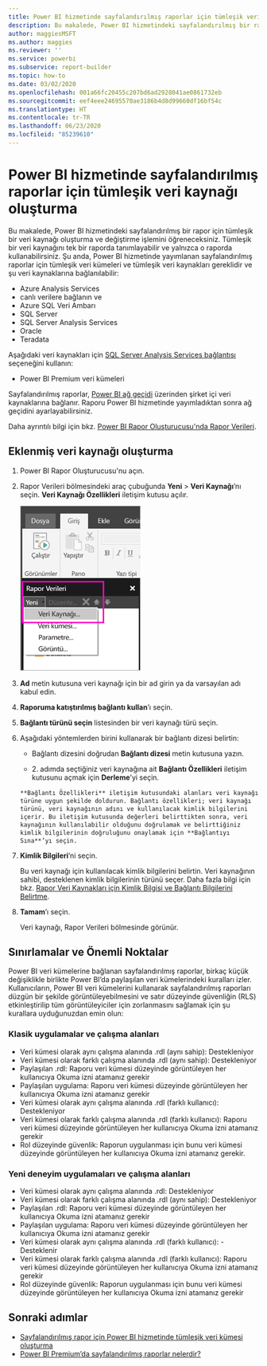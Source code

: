 ```yaml
---
title: Power BI hizmetinde sayfalandırılmış raporlar için tümleşik veri kaynakları
description: Bu makalede, Power BI hizmetindeki sayfalandırılmış bir rapor için tümleşik bir veri kaynağı oluşturma ve değiştirme işlemini öğreneceksiniz.
author: maggiesMSFT
ms.author: maggies
ms.reviewer: ''
ms.service: powerbi
ms.subservice: report-builder
ms.topic: how-to
ms.date: 03/02/2020
ms.openlocfilehash: 001a66fc20455c207bd6ad2928041ae0861732eb
ms.sourcegitcommit: eef4eee24695570ae3186b4d8d99660df16bf54c
ms.translationtype: HT
ms.contentlocale: tr-TR
ms.lasthandoff: 06/23/2020
ms.locfileid: "85239610"
---
```

# <a name="create-an-embedded-data-source-for-paginated-reports-in-the-power-bi-service"></a>Power BI hizmetinde sayfalandırılmış raporlar için tümleşik veri kaynağı oluşturma

Bu makalede, Power BI hizmetindeki sayfalandırılmış bir rapor için tümleşik bir veri kaynağı oluşturma ve değiştirme işlemini öğreneceksiniz. Tümleşik bir veri kaynağını tek bir raporda tanımlayabilir ve yalnızca o raporda kullanabilirsiniz. Şu anda, Power BI hizmetinde yayımlanan sayfalandırılmış raporlar için tümleşik veri kümeleri ve tümleşik veri kaynakları gereklidir ve şu veri kaynaklarına bağlanılabilir:

- Azure Analysis Services
- canlı verilere bağlanın ve 
- Azure SQL Veri Ambarı
- SQL Server
- SQL Server Analysis Services
- Oracle 
- Teradata 

Aşağıdaki veri kaynakları için [SQL Server Analysis Services bağlantısı](../admin/service-premium-connect-tools.md) seçeneğini kullanın:

- Power BI Premium veri kümeleri

Sayfalandırılmış raporlar, [Power BI ağ geçidi](../connect-data/service-gateway-onprem.md) üzerinden şirket içi veri kaynaklarına bağlanır. Raporu Power BI hizmetinde yayımladıktan sonra ağ geçidini ayarlayabilirsiniz.

Daha ayrıntılı bilgi için bkz. [Power BI Rapor Oluşturucusu'nda Rapor Verileri](report-builder-data.md).

## <a name="create-an-embedded-data-source"></a>Eklenmiş veri kaynağı oluşturma
  
1. Power BI Rapor Oluşturucusu'nu açın.

1. Rapor Verileri bölmesindeki araç çubuğunda **Yeni** > **Veri Kaynağı**’nı seçin. **Veri Kaynağı Özellikleri** iletişim kutusu açılır.

    ![Yeni Veri Kaynağı](media/paginated-reports-embedded-data-source/power-bi-paginated-new-data-source.png)
  
2.  **Ad** metin kutusuna veri kaynağı için bir ad girin ya da varsayılan adı kabul edin.  
  
3.  **Raporuma katıştırılmış bağlantı kullan**’ı seçin.  
  
1.  **Bağlantı türünü seçin** listesinden bir veri kaynağı türü seçin. 

1.  Aşağıdaki yöntemlerden birini kullanarak bir bağlantı dizesi belirtin:  
  
    -   Bağlantı dizesini doğrudan **Bağlantı dizesi** metin kutusuna yazın. 
  
     -   2\. adımda seçtiğiniz veri kaynağına ait **Bağlantı Özellikleri** iletişim kutusunu açmak için **Derleme**’yi seçin.  
  
        **Bağlantı Özellikleri** iletişim kutusundaki alanları veri kaynağı türüne uygun şekilde doldurun. Bağlantı özellikleri; veri kaynağı türünü, veri kaynağının adını ve kullanılacak kimlik bilgilerini içerir. Bu iletişim kutusunda değerleri belirttikten sonra, veri kaynağının kullanılabilir olduğunu doğrulamak ve belirttiğiniz kimlik bilgilerinin doğruluğunu onaylamak için **Bağlantıyı Sına**’yı seçin.  
  
4.  **Kimlik Bilgileri**’ni seçin.  
  
     Bu veri kaynağı için kullanılacak kimlik bilgilerini belirtin. Veri kaynağının sahibi, desteklenen kimlik bilgilerinin türünü seçer. Daha fazla bilgi için bkz. [Rapor Veri Kaynakları için Kimlik Bilgisi ve Bağlantı Bilgilerini Belirtme](https://docs.microsoft.com/sql/reporting-services/report-data/specify-credential-and-connection-information-for-report-data-sources).
  
5.  **Tamam**’ı seçin.  
  
     Veri kaynağı, Rapor Verileri bölmesinde görünür.  
     
## <a name="limitations-and-considerations"></a>Sınırlamalar ve Önemli Noktalar

Power BI veri kümelerine bağlanan sayfalandırılmış raporlar, birkaç küçük değişiklikle birlikte Power BI’da paylaşılan veri kümelerindeki kuralları izler.  Kullanıcıların, Power BI veri kümelerini kullanarak sayfalandırılmış raporları düzgün bir şekilde görüntüleyebilmesini ve satır düzeyinde güvenliğin (RLS) etkinleştirilip tüm görüntüleyiciler için zorlanmasını sağlamak için şu kurallara uyduğunuzdan emin olun:

### <a name="classic-apps-and-workspaces"></a>Klasik uygulamalar ve çalışma alanları

- Veri kümesi olarak aynı çalışma alanında .rdl (aynı sahip): Destekleniyor
- Veri kümesi olarak farklı çalışma alanında .rdl (aynı sahip): Destekleniyor
- Paylaşılan .rdl: Raporu veri kümesi düzeyinde görüntüleyen her kullanıcıya Okuma izni atamanız gerekir
- Paylaşılan uygulama: Raporu veri kümesi düzeyinde görüntüleyen her kullanıcıya Okuma izni atamanız gerekir
- Veri kümesi olarak aynı çalışma alanında .rdl (farklı kullanıcı): Destekleniyor
- Veri kümesi olarak farklı çalışma alanında .rdl (farklı kullanıcı): Raporu veri kümesi düzeyinde görüntüleyen her kullanıcıya Okuma izni atamanız gerekir
- Rol düzeyinde güvenlik: Raporun uygulanması için bunu veri kümesi düzeyinde görüntüleyen her kullanıcıya Okuma izni atamanız gerekir.

### <a name="new-experience-apps-and-workspaces"></a>Yeni deneyim uygulamaları ve çalışma alanları

- Veri kümesi olarak aynı çalışma alanında .rdl: Destekleniyor
- Veri kümesi olarak farklı çalışma alanında .rdl (aynı sahip): Destekleniyor
- Paylaşılan .rdl: Raporu veri kümesi düzeyinde görüntüleyen her kullanıcıya Okuma izni atamanız gerekir
- Paylaşılan uygulama: Raporu veri kümesi düzeyinde görüntüleyen her kullanıcıya Okuma izni atamanız gerekir
- Veri kümesi olarak aynı çalışma alanında .rdl (farklı kullanıcı): - Desteklenir
- Veri kümesi olarak farklı çalışma alanında .rdl (farklı kullanıcı): Raporu veri kümesi düzeyinde görüntüleyen her kullanıcıya Okuma izni atamanız gerekir
- Rol düzeyinde güvenlik: Raporun uygulanması için bunu veri kümesi düzeyinde görüntüleyen her kullanıcıya Okuma izni atamanız gerekir

## <a name="next-steps"></a>Sonraki adımlar

- [Sayfalandırılmış rapor için Power BI hizmetinde tümleşik veri kümesi oluşturma](paginated-reports-create-embedded-dataset.md)
- [Power BI Premium’da sayfalandırılmış raporlar nelerdir?](paginated-reports-report-builder-power-bi.md)

